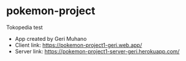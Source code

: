 # pokemon-project
Tokopedia test
- App created by Geri Muhano
- Client link: https://pokemon-project1-geri.web.app/
- Server link: https://pokemon-project1-server-geri.herokuapp.com/